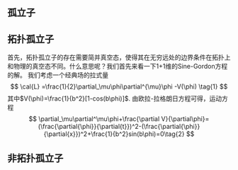 ## 孤立子

## 拓扑孤立子
首先，拓扑孤立子的存在需要简并真空态，使得其在无穷远处的边界条件在拓扑上和物理的真空态不同。什么意思呢？我们首先来看一下1+1维的Sine-Gordon方程的解。
我们考虑一个经典场的拉式量
$$
 \cal{L} =\frac{1}{2}\partial_\mu\phi\partial^{\mu}\phi -V(\phi) \tag{1}
$$
其中$V(\phi)=\frac{1}{b^2}[1-cos(b\phi)]$.
由欧拉-拉格朗日方程可得，运动方程
$$
\partial_\mu\partial^\mu\phi+\frac{\partial V}{\partial\phi}=(\frac{\partial{\phi}}{\partial{t}})^2-(\frac{\partial{\phi}}{\partial{x}})^2+\frac{1}{b^2}sin(b\phi)=0\tag{2}
$$
## 非拓扑孤立子

<!--stackedit_data:
eyJoaXN0b3J5IjpbLTMwODUwNDg2MiwxMTg1MDkyMzE0LDIxMT
Q1NTg3MzYsLTEzMzUyMTA4NDksNTA1ODU4MjU5LDE5OTAxNjc3
NDksLTM4ODQwOTgwMiwtMzkwNjcxNTg4XX0=
-->